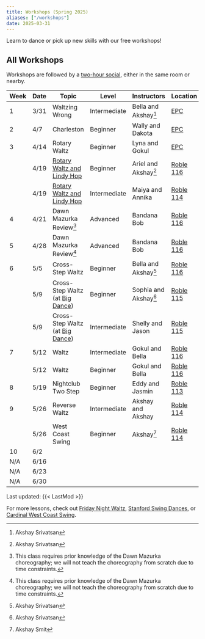 ```yaml
---
title: Workshops (Spring 2025)
aliases: ["/workshops"]
date: 2025-03-31
---
```


Learn to dance or pick up new skills with our free workshops!

<!--more-->

## All Workshops

Workshops are followed by a [two-hour social](/events), either in the same room
or nearby.

| Week | Date | Topic                                       | Level        | Instructors           | Location           | Time       |
|------|------|---------------------------------------------|--------------|-----------------------|--------------------|------------|
| 1    | 3/31 | Waltzing Wrong                              | Intermediate | Bella and Akshay[^2]  | [EPC][epc]         | 7-8        |
| 2    | 4/7  | Charleston                                  | Beginner     | Wally and Dakota      | [EPC][epc]         | 7-8        |
| 3    | 4/14 | Rotary Waltz                                | Beginner     | Lyna and Gokul        | [EPC][epc]         | 7-8        |
|      | 4/19 | [Rotary Waltz and Lindy Hop][jazz]          | Beginner     | Ariel and Akshay[^2]  | [Roble 116][roble] | 5-7        |
|      | 4/19 | [Rotary Waltz and Lindy Hop][jazz]          | Intermediate | Maiya and Annika      | [Roble 114][roble] | 5-7        |
| 4    | 4/21 | Dawn Mazurka Review[^1]                     | Advanced     | Bandana Bob           | [Roble 116][roble] | 8-9:30     |
| 5    | 4/28 | Dawn Mazurka Review[^1]                     | Advanced     | Bandana Bob           | [Roble 116][roble] | 8-9:30     |
| 6    | 5/5  | Cross-Step Waltz                            | Beginner     | Bella and Akshay[^2]  | [Roble 116][roble] | 8-9:30     |
|      | 5/9  | Cross-Step Waltz (at [Big Dance][bigdance]) | Beginner     | Sophia and Akshay[^2] | [Roble 115][roble] | 8-9        |
|      | 5/9  | Cross-Step Waltz (at [Big Dance][bigdance]) | Intermediate | Shelly and Jason      | [Roble 115][roble] | 8-9        |
| 7    | 5/12 | Waltz                                       | Intermediate | Gokul and Bella       | [Roble 116][roble] | 8-9        |
|      | 5/12 | Waltz                                       | Beginner     | Gokul and Bella       | [Roble 116][roble] | 9-9:30     |
| 8    | 5/19 | Nightclub Two Step                          | Beginner     | Eddy and Jasmin       | [Roble 113][roble] | 9:30-10:30 |
| 9    | 5/26 | Reverse Waltz                               | Intermediate | Akshay and Akshay     | [Roble 114][roble] | 7:30-8:30  |
|      | 5/26 | West Coast Swing                            | Beginner     | Akshay[^3]            | [Roble 114][roble] | 8:30-9:30  |
| 10   | 6/2  |                                             |              |                       |                    |            |
| N/A  | 6/16 |                                             |              |                       |                    |            |
| N/A  | 6/23 |                                             |              |                       |                    |            |
| N/A  | 6/30 |                                             |              |                       |                    |            |

[^1]: This class requires prior knowledge of the Dawn Mazurka choreography; we
    will not teach the choreography from scratch due to time constraints.
[^2]: Akshay Srivatsan
[^3]: Akshay Smit

Last updated: {{< LastMod >}}

For more lessons, check out [Friday Night Waltz][fnw], [Stanford Swing
Dances][ssd], or [Cardinal West Coast Swing][wcs].

[epc]: /info/locations/#elliott-program-center
[roble]: /info/locations/#roble-gym
[gcc]: /info/locations/#graduate-community-center
[rains]: /info/locations/#rains-houses
[ssd]: https://swing.stanford.edu
[wcs]: https://www.facebook.com/cardinalswing/
[fnw]: http://fridaynightwaltz.com/
[vball]: https://vienneseball.stanford.edu
[evgr]: /info/locations/#escondido-village-graduate-residences

[jazz]: /posts/25spr-all-that-jazz
[bigdance]: https://bigdance.stanford.edu/
